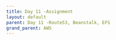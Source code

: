 ```yaml
---
title: Day 11 -Assignment
layout: default
parent: Day 11 -Route53, Beanstalk, EFS
grand_parent: AWS
---
```

